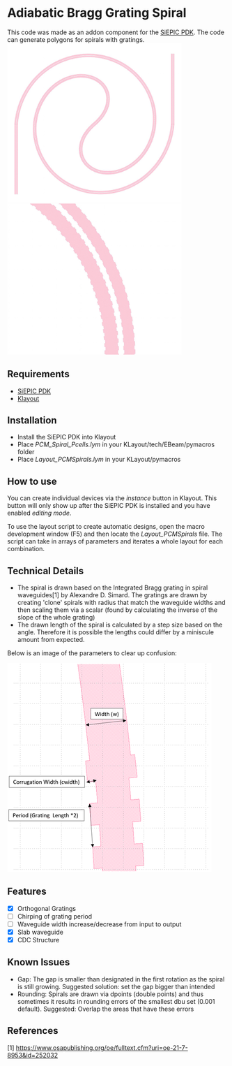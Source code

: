 # Adiabatic Bragg Grating Spiral

This code was made as an addon component for the [SiEPIC PDK](https://github.com/lukasc-ubc/SiEPIC_EBeam_PDK/). The code can generate polygons for spirals with gratings.
<img src="/images/spiralcdc.JPG" alt="drawing" width="400"/>
<img src="/images/gratings.JPG" alt="drawing" width="400"/>

## Requirements
- [SiEPIC PDK](https://github.com/lukasc-ubc/SiEPIC_EBeam_PDK)
- [Klayout](https://www.klayout.de/)

## Installation
- Install the SiEPIC PDK into Klayout
- Place *PCM_Spiral_Pcells.lym* in your KLayout/tech/EBeam/pymacros folder
- Place *Layout_PCMSpirals.lym* in your KLayout/pymacros

## How to use
You can create individual devices via the *instance* button in Klayout. This button will only show up after the SiEPIC PDK is installed and you have enabled *editing mode*.

To use the layout script to create automatic designs, open the macro development window (F5) and then locate the *Layout_PCMSpirals* file. The script can take in arrays of parameters and iterates a whole layout for each combination.

## Technical Details
- The spiral is drawn based on the Integrated Bragg grating in spiral waveguides[1] by Alexandre D. Simard. The gratings are drawn by creating 'clone' spirals with radius that match the waveguide widths and then scaling them via a scalar (found by calculating the inverse of the slope of the whole grating)
- The drawn length of the spiral is calculated by a step size based on the angle. Therefore it is possible the lengths could differ by a miniscule amount from expected.

Below is an image of the parameters to clear up confusion:

![Alt text](/images/Parameters.PNG)

## Features
- [x] Orthogonal Gratings
- [ ] Chirping of grating period
- [ ] Waveguide width increase/decrease from input to output
- [x] Slab waveguide
- [x] CDC Structure

## Known Issues
- Gap: The gap is smaller than designated in the first rotation as the spiral is still growing. Suggested solution: set the gap bigger than intended
- Rounding: Spirals are drawn via dpoints (double points) and thus sometimes it results in rounding errors of the smallest dbu set (0.001 default). Suggested: Overlap the areas that have these errors

## References
[1] https://www.osapublishing.org/oe/fulltext.cfm?uri=oe-21-7-8953&id=252032
